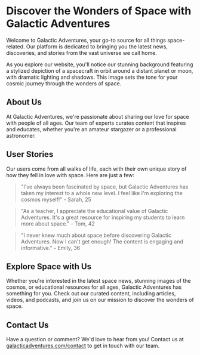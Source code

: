 <!--font:Exo 2-->

# Discover the Wonders of Space with Galactic Adventures

Welcome to Galactic Adventures, your go-to source for all things space-related. Our platform is dedicated to bringing you the latest news, discoveries, and stories from the vast universe we call home. 

As you explore our website, you'll notice our stunning background featuring a stylized depiction of a spacecraft in orbit around a distant planet or moon, with dramatic lighting and shadows. This image sets the tone for your cosmic journey through the wonders of space.

## About Us

At Galactic Adventures, we're passionate about sharing our love for space with people of all ages. Our team of experts curates content that inspires and educates, whether you're an amateur stargazer or a professional astronomer.

## User Stories

Our users come from all walks of life, each with their own unique story of how they fell in love with space. Here are just a few:

> "I've always been fascinated by space, but Galactic Adventures has taken my interest to a whole new level. I feel like I'm exploring the cosmos myself!" - Sarah, 25

> "As a teacher, I appreciate the educational value of Galactic Adventures. It's a great resource for inspiring my students to learn more about space." - Tom, 42

> "I never knew much about space before discovering Galactic Adventures. Now I can't get enough! The content is engaging and informative." - Emily, 36

## Explore Space with Us

Whether you're interested in the latest space news, stunning images of the cosmos, or educational resources for all ages, Galactic Adventures has something for you. Check out our curated content, including articles, videos, and podcasts, and join us on our mission to discover the wonders of space.

## Contact Us

Have a question or comment? We'd love to hear from you! Contact us at [galacticadventures.com/contact](#) to get in touch with our team.

<!--

Write me content for website with wallpaper which alt text is:

"A stylized depiction of a spacecraft in orbit around a distant planet or moon, with dramatic lighting and shadows."

The name/title of the page should not be 1:1 copy of the alt text but rather a real content of the website which is using this wallpaper.

- Use markdown format 
- Start with heading
- Heading should be short and concise
- The content should look like a real website 
- The website should not be about the wallpaper, wallpaper is just a related background
- Heading should be contain work "wallpaper" or "background"
- Include real sections like references, contact, user stories, etc. use things relevant to the page purpose.
- Feel free to use structure like headings, bullets, numbering, blockquotes, paragraphs, horizontal lines, etc.
- You can use formatting like bold or _italic_
- You can include UTF-8 emojis
- Links should be only #hash anchors (and you can refer to the document itself)
- Do not include images


---


# Explore the wonders of space with our Galactic Adventures wallpaper

Welcome to Galactic Adventures, where we take you on a journey through the vast and mysterious universe. Our stunning wallpaper featuring a stylized depiction of a spacecraft in orbit around a distant planet or moon, with dramatic lighting and shadows, sets the tone for your cosmic exploration.

## About Us

Galactic Adventures is a platform dedicated to bringing the wonders of space to you. Our team of experts curates the latest news, discoveries, and stories from the world of astronomy and space exploration. We aim to inspire and educate people of all ages about the mysteries and beauty of the universe.

## User Stories

Our users come from all walks of life, from amateur stargazers to professional astronomers. Here are some of their stories:

> "I love the Galactic Adventures wallpaper! It makes me feel like I'm exploring space myself." - Sarah, 25

> "As an astrophysics student, I appreciate the accuracy and attention to detail in the content on Galactic Adventures." - John, 21

> "I never knew much about space before discovering Galactic Adventures. Now I can't get enough!" - Emily, 36

## References

Looking for more information about space? Check out these resources:

- [NASA](#)
- [Space.com](#)
- [Astronomy Magazine](#)

## Contact Us

Have a question or comment? We'd love to hear from you! Contact us at [galacticadventures.com/contact](#).

Join us on our mission to explore the final frontier with Galactic Adventures wallpaper as your background.


---


Heading should not include word "wallpaper". The website should not be about the wallpaper itself, wallpaper is just a related background, rewrite whole content.


---


# Discover the Wonders of Space with Galactic Adventures

Welcome to Galactic Adventures, your go-to source for all things space-related. Our platform is dedicated to bringing you the latest news, discoveries, and stories from the vast universe we call home. 

As you explore our website, you'll notice our stunning background featuring a stylized depiction of a spacecraft in orbit around a distant planet or moon, with dramatic lighting and shadows. This image sets the tone for your cosmic journey through the wonders of space.

## About Us

At Galactic Adventures, we're passionate about sharing our love for space with people of all ages. Our team of experts curates content that inspires and educates, whether you're an amateur stargazer or a professional astronomer.

## User Stories

Our users come from all walks of life, each with their own unique story of how they fell in love with space. Here are just a few:

> "I've always been fascinated by space, but Galactic Adventures has taken my interest to a whole new level. I feel like I'm exploring the cosmos myself!" - Sarah, 25

> "As a teacher, I appreciate the educational value of Galactic Adventures. It's a great resource for inspiring my students to learn more about space." - Tom, 42

> "I never knew much about space before discovering Galactic Adventures. Now I can't get enough! The content is engaging and informative." - Emily, 36

## Explore Space with Us

Whether you're interested in the latest space news, stunning images of the cosmos, or educational resources for all ages, Galactic Adventures has something for you. Check out our curated content, including articles, videos, and podcasts, and join us on our mission to discover the wonders of space.

## Contact Us

Have a question or comment? We'd love to hear from you! Contact us at [galacticadventures.com/contact](#) to get in touch with our team.

-->
